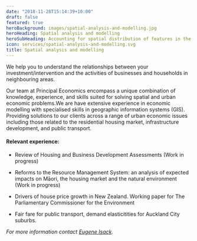 ```yaml
---
date: "2018-11-28T15:14:39+10:00"
draft: false
featured: true
heroBackground: images/spatial-analysis-and-modelling.jpg
heroHeading: Spatial analysis and modelling
heroSubHeading: Accounting for spatial distribution of features in the economic assessment of urban phenomena
icon: services/spatial-analysis-and-modelling.svg
title: Spatial analysis and modelling
---
```


We help you to understand the relationships between your investment/intervention and the activities of businesses and households in neighbouring areas.

Our team at Principal Economics encompass a unique combination of knowledge, experience, and skills suited for solving spatial and urban economic problems.We are have extensive experience in economic modelling with specialised skills in geographic information systems (GIS). Providing solutions to our clients across a range of urban economic issues including those related to the residential housing market, infrastructure development, and public transport.

#### Relevant experience:  

 - Review of Housing and Business Development Assessments (Work in progress)

 - Reforms to the Resource Management System: an analysis of expected impacts on Māori, the housing   market and the natural environment (Work in progress)

 - Drivers of house price growth in New Zealand. Working paper for The Parliamentary Commissioner for the Environment

 - Fair fare for public transport, demand elasticitities for Auckland City suburbs. 

*For more information contact [Eugene Isack](https://www.principaleconomics.com/team/eugeneisack/).*